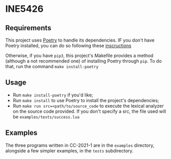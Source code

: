 # INE5426

## Requirements

This project uses [Poetry](https://python-poetry.org/) to handle its dependencies. IF you don't have Poetry installed, you can do so following these [inscructions](https://python-poetry.org/docs/#installation)

Otherwise, if you have `pip3`, this project's Makefile provides a method (although a not recommended one) of installing Poetry through `pip`. To do that, run the command `make install-poetry`

## Usage
- Run `make install-poetry` if you'd like;
- Run `make install` to use Poetry to install the project's dependencies;
- Run `make run src=<path/to/source_code` to execute the lexical analyzer on the source code provided. If you don't specify a src, the file used will be `examples/tests/success.lua`

## Examples
The three programs written in CC-2021-1 are in the `examples` directory, alongside a few simpler examples, in the `tests` subdirectory.
